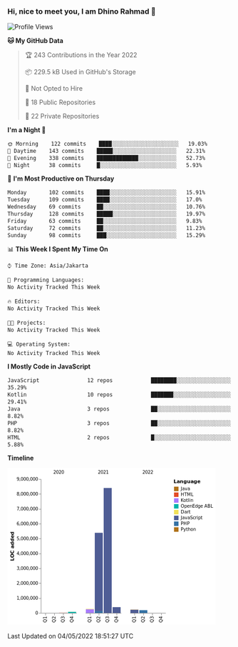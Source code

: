 ### Hi, nice to meet you, I am Dhino Rahmad 👋
<!--START_SECTION:waka-->
![Profile Views](http://img.shields.io/badge/Profile%20Views-0-blue)

**🐱 My GitHub Data** 

> 🏆 243 Contributions in the Year 2022
 > 
> 📦 229.5 kB Used in GitHub's Storage 
 > 
> 🚫 Not Opted to Hire
 > 
> 📜 18 Public Repositories 
 > 
> 🔑 22 Private Repositories  
 > 
**I'm a Night 🦉** 

```text
🌞 Morning    122 commits    ████░░░░░░░░░░░░░░░░░░░░░   19.03% 
🌆 Daytime    143 commits    █████░░░░░░░░░░░░░░░░░░░░   22.31% 
🌃 Evening    338 commits    █████████████░░░░░░░░░░░░   52.73% 
🌙 Night      38 commits     █░░░░░░░░░░░░░░░░░░░░░░░░   5.93%

```
📅 **I'm Most Productive on Thursday** 

```text
Monday       102 commits    ████░░░░░░░░░░░░░░░░░░░░░   15.91% 
Tuesday      109 commits    ████░░░░░░░░░░░░░░░░░░░░░   17.0% 
Wednesday    69 commits     ██░░░░░░░░░░░░░░░░░░░░░░░   10.76% 
Thursday     128 commits    █████░░░░░░░░░░░░░░░░░░░░   19.97% 
Friday       63 commits     ██░░░░░░░░░░░░░░░░░░░░░░░   9.83% 
Saturday     72 commits     ██░░░░░░░░░░░░░░░░░░░░░░░   11.23% 
Sunday       98 commits     ███░░░░░░░░░░░░░░░░░░░░░░   15.29%

```


📊 **This Week I Spent My Time On** 

```text
⌚︎ Time Zone: Asia/Jakarta

💬 Programming Languages: 
No Activity Tracked This Week

🔥 Editors: 
No Activity Tracked This Week

🐱‍💻 Projects: 
No Activity Tracked This Week

💻 Operating System: 
No Activity Tracked This Week

```

**I Mostly Code in JavaScript** 

```text
JavaScript               12 repos            ████████░░░░░░░░░░░░░░░░░   35.29% 
Kotlin                   10 repos            ███████░░░░░░░░░░░░░░░░░░   29.41% 
Java                     3 repos             ██░░░░░░░░░░░░░░░░░░░░░░░   8.82% 
PHP                      3 repos             ██░░░░░░░░░░░░░░░░░░░░░░░   8.82% 
HTML                     2 repos             █░░░░░░░░░░░░░░░░░░░░░░░░   5.88%

```


**Timeline**

![Chart not found](https://raw.githubusercontent.com/Dhino12/Dhino12/master/charts/bar_graph.png) 


 Last Updated on 04/05/2022 18:51:27 UTC
<!--END_SECTION:waka-->
 
